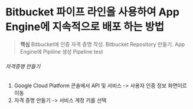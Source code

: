**Bitbucket 파이프 라인을 사용하여 App Engine에 지속적으로 배포 하는 방법**
=====================

> **핵심**
> Bitbucket에 인증 자격 증명 작성.
> Bitbucket Repository 만들기.
> App Engine에 Pipiline 생성
> Pipeline test



###### 자격증명 만들기

1. Google Cloud Platform 콘솔에서 API 및 서비스 -> 사용자 인증 정보 화면이르 이동
2. 자격 증명 만들기 -> 서비스 계정 키를 선택


